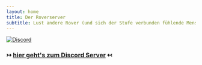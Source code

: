 ```yaml
---
layout: home
title: Der Roverserver
subtitle: Lust andere Rover (und sich der Stufe verbunden fühlende Menschen) kennenzulernen?
---
```

[![Discord](https://img.shields.io/discord/712004108344885341?color=cc1f2f&label=Discord&logo=Discord&logoColor=cc1f2f&style=for-the-badge)](https://rover.de/discord) 


### ↣ **[hier geht's zum Discord Server](https://rover.de/discord)** ↢
